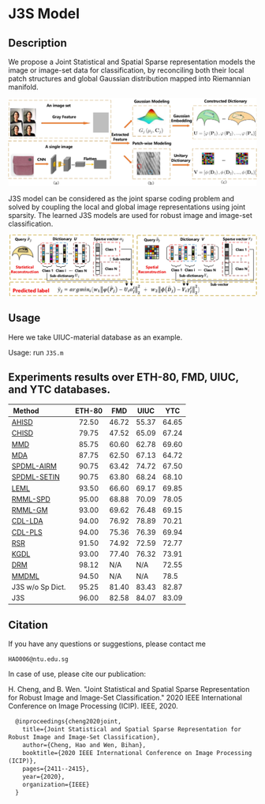 # J3S Model

## Description

We propose a Joint Statistical and Spatial Sparse representation models the image or image-set data for classification, by reconciling both their local patch structures and global Gaussian distribution mapped into Riemannian manifold.

![image](https://github.com/chengcv/J3S/blob/main/framework.jpg)

J3S model can be considered as the joint sparse coding problem and solved by coupling the local and global image representations using joint sparsity.
The learned J3S models are used for robust image and image-set classification.

![image](https://github.com/chengcv/J3S/blob/main/classification.jpg)

## Usage

Here we take UIUC-material database as an example.

Usage: run `J3S.m`


## Experiments results over ETH-80, FMD, UIUC, and YTC databases.

| Method         &nbsp;&nbsp;&nbsp;&nbsp;&nbsp;&nbsp;&nbsp;&nbsp;&nbsp;&nbsp;&nbsp;&nbsp;&nbsp;&nbsp; | ETH-80  |  FMD  | UIUC | YTC  |
|---------------------|-----------|-----------|-----------|-----------|
| [AHISD](https://hal.archives-ouvertes.fr/hal-00564979/file/Cevikalp-cvpr10.pdf) &nbsp;&nbsp;&nbsp;&nbsp;&nbsp;&nbsp;&nbsp;&nbsp;&nbsp;&nbsp;&nbsp;&nbsp;&nbsp;&nbsp;&nbsp;&nbsp; | &nbsp;&nbsp;72.50&nbsp;&nbsp;     | 46.72 | 55.37 | 64.65 |
| [CHISD](https://hal.archives-ouvertes.fr/hal-00564979/file/Cevikalp-cvpr10.pdf) &nbsp;&nbsp;&nbsp;&nbsp;&nbsp;&nbsp;&nbsp;&nbsp;&nbsp;&nbsp;&nbsp;&nbsp;&nbsp;&nbsp;&nbsp;&nbsp; | &nbsp;&nbsp;79.75&nbsp;&nbsp;  | 47.52 | 65.09 | 67.24 |
| [MMD](https://vipl.ict.ac.cn/homepage/rpwang/publications/Manifold-Manifold%20Distance%20with%20Application%20to%20Face%20Recognition%20based%20on%20Image%20Set_CVPR2008.pdf) &nbsp;&nbsp;&nbsp;&nbsp;&nbsp;&nbsp;&nbsp;&nbsp;&nbsp;&nbsp;&nbsp;&nbsp;&nbsp;&nbsp;&nbsp;&nbsp;&nbsp;&nbsp;&nbsp;| &nbsp;&nbsp;85.75&nbsp;&nbsp;  | 60.60 | 62.78 | 69.60 |
| [MDA](http://www.jdl.ac.cn/doc/2009/Manifold%20Discriminant%20Analysis.pdf) &nbsp;&nbsp;&nbsp;&nbsp;&nbsp;&nbsp;&nbsp;&nbsp;&nbsp;&nbsp;&nbsp;&nbsp;&nbsp;&nbsp;&nbsp;&nbsp;&nbsp;&nbsp;&nbsp;&nbsp;| &nbsp;&nbsp;87.75&nbsp;&nbsp;  | 62.50 | 67.13 | 64.72 |
| [SPDML-AIRM](https://link.springer.com/content/pdf/10.1007/978-3-319-10605-2_2.pdf) &nbsp;&nbsp;&nbsp;&nbsp; | &nbsp;&nbsp;90.75&nbsp;&nbsp;  | 63.42 | 74.72 | 67.50 |
| [SPDML-SETIN](https://link.springer.com/content/pdf/10.1007/978-3-319-10605-2_2.pdf) &nbsp;&nbsp;&nbsp; | &nbsp;&nbsp;90.75&nbsp;&nbsp;  | 63.80 | 68.24 | 68.10 |
| [LEML](http://proceedings.mlr.press/v37/huanga15.pdf) &nbsp;&nbsp;&nbsp;&nbsp;&nbsp;&nbsp;&nbsp;&nbsp;&nbsp;&nbsp;&nbsp;&nbsp;&nbsp;&nbsp;&nbsp;&nbsp;&nbsp;&nbsp; | &nbsp;&nbsp;93.50&nbsp;&nbsp;  | 66.60 | 69.17 | 69.85 |
| [RMML-SPD](https://www.ijcai.org/Proceedings/2018/0449.pdf) &nbsp;&nbsp;&nbsp;&nbsp;&nbsp;&nbsp;&nbsp;&nbsp;| &nbsp;&nbsp;95.00&nbsp;&nbsp;  | 68.88 | 70.09 | 78.05 |
| [RMML-GM](https://www.ijcai.org/Proceedings/2018/0449.pdf) &nbsp;&nbsp;&nbsp;&nbsp;&nbsp;&nbsp;&nbsp;&nbsp;&nbsp;| &nbsp;&nbsp;93.00&nbsp;&nbsp; | 69.62 | 76.48 | 69.15 |
| [CDL-LDA](https://vipl.ict.ac.cn/homepage/rpwang/publications/Covariance%20Discriminative%20Learning_A%20Natural%20and%20Efficient%20Approach%20to_CVPR2012.pdf) &nbsp;&nbsp;&nbsp;&nbsp;&nbsp;&nbsp;&nbsp;&nbsp;&nbsp;&nbsp;&nbsp;&nbsp;| &nbsp;&nbsp;94.00&nbsp;&nbsp;  | 76.92 | 78.89 | 70.21 |
| [CDL-PLS](https://vipl.ict.ac.cn/homepage/rpwang/publications/Covariance%20Discriminative%20Learning_A%20Natural%20and%20Efficient%20Approach%20to_CVPR2012.pdf) &nbsp;&nbsp;&nbsp;&nbsp;&nbsp;&nbsp;&nbsp;&nbsp;&nbsp;&nbsp;&nbsp;&nbsp;&nbsp;| &nbsp;&nbsp;94.00&nbsp;&nbsp;  | 75.36 | 76.39 | 69.94 |
| [RSR](https://link.springer.com/content/pdf/10.1007/978-3-642-33709-3_16.pdf) &nbsp;&nbsp;&nbsp;&nbsp;&nbsp;&nbsp;&nbsp;&nbsp;&nbsp;&nbsp;&nbsp;&nbsp;&nbsp;&nbsp;&nbsp;&nbsp;&nbsp;&nbsp;&nbsp;&nbsp;&nbsp;| &nbsp;&nbsp;91.50&nbsp;&nbsp; | 74.92 | 72.59| 72.77 |
| [KGDL](https://openaccess.thecvf.com/content_iccv_2013/papers/Harandi_Dictionary_Learning_and_2013_ICCV_paper.pdf) &nbsp;&nbsp;&nbsp;&nbsp;&nbsp;&nbsp;&nbsp;&nbsp;&nbsp;&nbsp;&nbsp;&nbsp;&nbsp;&nbsp;&nbsp;&nbsp;&nbsp;&nbsp;| &nbsp;&nbsp;93.00&nbsp;&nbsp;  | 77.40 | 76.32 | 73.91 |
| [DRM](https://www.researchgate.net/profile/Munawar-Hayat/publication/273392204_Deep_Reconstruction_Models_for_Image_Set_Classification/links/554af7120cf29752ee7c3657/Deep-Reconstruction-Models-for-Image-Set-Classification.pdf) &nbsp;&nbsp;&nbsp;&nbsp;&nbsp;&nbsp;&nbsp;&nbsp;&nbsp;&nbsp;&nbsp;&nbsp;&nbsp;&nbsp;&nbsp;&nbsp;&nbsp;&nbsp;&nbsp;| &nbsp;&nbsp;98.12&nbsp;&nbsp;  | N/A | N/A | 72.55 |
| [MMDML](https://openaccess.thecvf.com/content_cvpr_2015/papers/Lu_Multi-Manifold_Deep_Metric_2015_CVPR_paper.pdf) &nbsp;&nbsp;&nbsp;&nbsp;&nbsp;&nbsp;&nbsp;&nbsp;&nbsp;&nbsp;&nbsp;&nbsp;| &nbsp;&nbsp;94.50&nbsp;&nbsp;  | N/A | N/A | 78.5 |
| J3S w/o Sp Dict. | &nbsp;&nbsp;95.25&nbsp;&nbsp;  | 81.40 | 83.43 | 82.87 |
| J3S &nbsp;&nbsp;&nbsp;&nbsp;&nbsp;&nbsp;&nbsp;&nbsp;&nbsp;&nbsp;&nbsp;&nbsp;&nbsp;&nbsp;&nbsp;&nbsp;&nbsp;&nbsp;&nbsp;&nbsp;&nbsp;&nbsp;| &nbsp;&nbsp;96.00&nbsp;&nbsp;  | 82.58 | 84.07 | 83.09 |


## Citation

If you have any questions or suggestions, please contact me

    HAO006@ntu.edu.sg


In case of use, please cite our publication:

H. Cheng, and B. Wen. "Joint Statistical and Spatial Sparse Representation for Robust Image and Image-Set Classification." 2020 IEEE International Conference on Image Processing (ICIP). IEEE, 2020.


      @inproceedings{cheng2020joint,
        title={Joint Statistical and Spatial Sparse Representation for Robust Image and Image-Set Classification},
        author={Cheng, Hao and Wen, Bihan},
        booktitle={2020 IEEE International Conference on Image Processing (ICIP)},
        pages={2411--2415},
        year={2020},
        organization={IEEE}
      }

